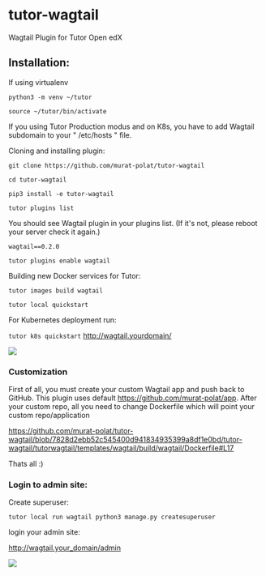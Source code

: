 # tutor-wagtail
Wagtail Plugin for Tutor Open edX



## Installation:
If using virtualenv

`python3 -m venv ~/tutor  `

`source ~/tutor/bin/activate  `

If you using Tutor Production modus and on K8s, you have to add Wagtail subdomain to your " /etc/hosts "  file. 

Cloning and installing plugin:


`git clone https://github.com/murat-polat/tutor-wagtail   `

`cd tutor-wagtail  `

`pip3 install -e tutor-wagtail    `

`tutor plugins list  `

You should see  Wagtail plugin in your plugins list. (If it's not, please reboot your server  check it again.)

`wagtail==0.2.0   `  

`tutor plugins enable wagtail `


Building new Docker services for Tutor:

`tutor images build wagtail  `

`tutor local quickstart  `


For Kubernetes deployment run:

`tutor k8s quickstart`        http://wagtail.yourdomain/


![](src/wagtail.png)

### Customization

First of all, you must create your custom Wagtail app and push back to GitHub.
This plugin uses default  https://github.com/murat-polat/app. After your custom repo, all you need to change
Dockerfile which will point your custom repo/application

https://github.com/murat-polat/tutor-wagtail/blob/7828d2ebb52c545400d941834935399a8df1e0bd/tutor-wagtail/tutorwagtail/templates/wagtail/build/wagtail/Dockerfile#L17

Thats all :)


### Login to admin site:

Create superuser:

`tutor local run wagtail python3 manage.py createsuperuser  `

login your admin site:

http://wagtail.your_domain/admin


![](src/wagtailAdmin.png)